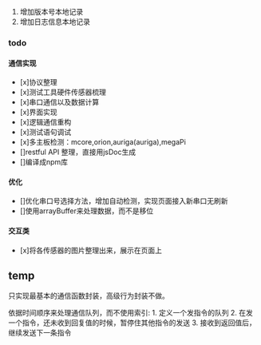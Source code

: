 1. 增加版本号本地记录
1. 增加日志信息本地记录


### todo
#### 通信实现
- [x]协议整理
- [x]测试工具硬件传感器梳理
- [x]串口通信以及数据计算
- [x]界面实现
- [x]逻辑通信重构
- [x]测试语句调试
- [x]多主板检测：mcore,orion,auriga(auriga),megaPi
- []restful API 整理，直接用jsDoc生成
- []编译成npm库

#### 优化
- []优化串口号选择方法，增加自动检测，实现页面接入新串口无刷新
- []使用arrayBuffer来处理数据，而不是移位

#### 交互类
- [x]将各传感器的图片整理出来，展示在页面上




## temp
只实现最基本的通信函数封装，高级行为封装不做。

依据时间顺序来处理通信队列，而不使用索引:
    1. 定义一个发指令的队列
    2. 在发一个指令，还未收到回复值的时候，暂停住其他指令的发送
    3. 接收到返回值后，继续发送下一条指令